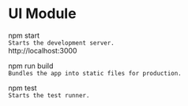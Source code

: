 # UI Module

npm start  
`Starts the development server.`  
http://localhost:3000

npm run build  
`Bundles the app into static files for production.`

npm test  
`Starts the test runner.`